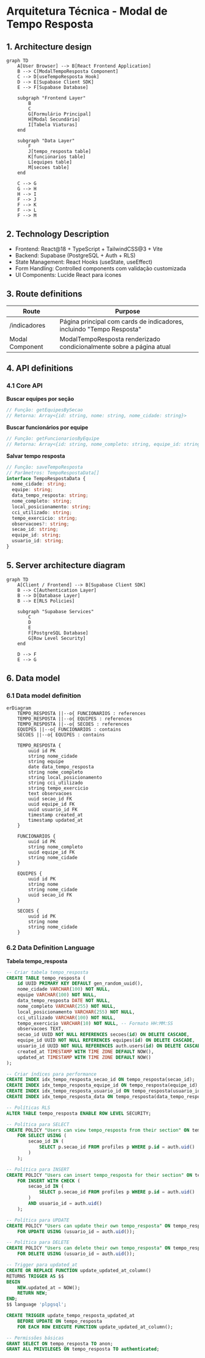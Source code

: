 # Arquitetura Técnica - Modal de Tempo Resposta

## 1. Architecture design

```mermaid
graph TD
    A[User Browser] --> B[React Frontend Application]
    B --> C[ModalTempoResposta Component]
    C --> D[useTempoResposta Hook]
    D --> E[Supabase Client SDK]
    E --> F[Supabase Database]
    
    subgraph "Frontend Layer"
        B
        C
        G[Formulário Principal]
        H[Modal Secundário]
        I[Tabela Viaturas]
    end
    
    subgraph "Data Layer"
        F
        J[tempo_resposta table]
        K[funcionarios table]
        L[equipes table]
        M[secoes table]
    end
    
    C --> G
    G --> H
    H --> I
    F --> J
    F --> K
    F --> L
    F --> M
```

## 2. Technology Description
- Frontend: React@18 + TypeScript + TailwindCSS@3 + Vite
- Backend: Supabase (PostgreSQL + Auth + RLS)
- State Management: React Hooks (useState, useEffect)
- Form Handling: Controlled components com validação customizada
- UI Components: Lucide React para ícones

## 3. Route definitions
| Route | Purpose |
|-------|---------|
| /indicadores | Página principal com cards de indicadores, incluindo "Tempo Resposta" |
| Modal Component | ModalTempoResposta renderizado condicionalmente sobre a página atual |

## 4. API definitions

### 4.1 Core API

**Buscar equipes por seção**
```typescript
// Função: getEquipesBySecao
// Retorna: Array<{id: string, nome: string, nome_cidade: string}>
```

**Buscar funcionários por equipe**
```typescript
// Função: getFuncionariosByEquipe
// Retorna: Array<{id: string, nome_completo: string, equipe_id: string}>
```

**Salvar tempo resposta**
```typescript
// Função: saveTempoResposta
// Parâmetros: TempoRespostaData[]
interface TempoRespostaData {
  nome_cidade: string;
  equipe: string;
  data_tempo_resposta: string;
  nome_completo: string;
  local_posicionamento: string;
  cci_utilizado: string;
  tempo_exercicio: string;
  observacoes?: string;
  secao_id: string;
  equipe_id: string;
  usuario_id: string;
}
```

## 5. Server architecture diagram

```mermaid
graph TD
    A[Client / Frontend] --> B[Supabase Client SDK]
    B --> C[Authentication Layer]
    B --> D[Database Layer]
    B --> E[RLS Policies]
    
    subgraph "Supabase Services"
        C
        D
        E
        F[PostgreSQL Database]
        G[Row Level Security]
    end
    
    D --> F
    E --> G
```

## 6. Data model

### 6.1 Data model definition

```mermaid
erDiagram
    TEMPO_RESPOSTA ||--o{ FUNCIONARIOS : references
    TEMPO_RESPOSTA ||--o{ EQUIPES : references
    TEMPO_RESPOSTA ||--o{ SECOES : references
    EQUIPES ||--o{ FUNCIONARIOS : contains
    SECOES ||--o{ EQUIPES : contains

    TEMPO_RESPOSTA {
        uuid id PK
        string nome_cidade
        string equipe
        date data_tempo_resposta
        string nome_completo
        string local_posicionamento
        string cci_utilizado
        string tempo_exercicio
        text observacoes
        uuid secao_id FK
        uuid equipe_id FK
        uuid usuario_id FK
        timestamp created_at
        timestamp updated_at
    }
    
    FUNCIONARIOS {
        uuid id PK
        string nome_completo
        uuid equipe_id FK
        string nome_cidade
    }
    
    EQUIPES {
        uuid id PK
        string nome
        string nome_cidade
        uuid secao_id FK
    }
    
    SECOES {
        uuid id PK
        string nome
        string nome_cidade
    }
```

### 6.2 Data Definition Language

**Tabela tempo_resposta**
```sql
-- Criar tabela tempo_resposta
CREATE TABLE tempo_resposta (
    id UUID PRIMARY KEY DEFAULT gen_random_uuid(),
    nome_cidade VARCHAR(100) NOT NULL,
    equipe VARCHAR(100) NOT NULL,
    data_tempo_resposta DATE NOT NULL,
    nome_completo VARCHAR(255) NOT NULL,
    local_posicionamento VARCHAR(255) NOT NULL,
    cci_utilizado VARCHAR(100) NOT NULL,
    tempo_exercicio VARCHAR(10) NOT NULL, -- Formato HH:MM:SS
    observacoes TEXT,
    secao_id UUID NOT NULL REFERENCES secoes(id) ON DELETE CASCADE,
    equipe_id UUID NOT NULL REFERENCES equipes(id) ON DELETE CASCADE,
    usuario_id UUID NOT NULL REFERENCES auth.users(id) ON DELETE CASCADE,
    created_at TIMESTAMP WITH TIME ZONE DEFAULT NOW(),
    updated_at TIMESTAMP WITH TIME ZONE DEFAULT NOW()
);

-- Criar índices para performance
CREATE INDEX idx_tempo_resposta_secao_id ON tempo_resposta(secao_id);
CREATE INDEX idx_tempo_resposta_equipe_id ON tempo_resposta(equipe_id);
CREATE INDEX idx_tempo_resposta_usuario_id ON tempo_resposta(usuario_id);
CREATE INDEX idx_tempo_resposta_data ON tempo_resposta(data_tempo_resposta DESC);

-- Políticas RLS
ALTER TABLE tempo_resposta ENABLE ROW LEVEL SECURITY;

-- Política para SELECT
CREATE POLICY "Users can view tempo_resposta from their section" ON tempo_resposta
    FOR SELECT USING (
        secao_id IN (
            SELECT p.secao_id FROM profiles p WHERE p.id = auth.uid()
        )
    );

-- Política para INSERT
CREATE POLICY "Users can insert tempo_resposta for their section" ON tempo_resposta
    FOR INSERT WITH CHECK (
        secao_id IN (
            SELECT p.secao_id FROM profiles p WHERE p.id = auth.uid()
        )
        AND usuario_id = auth.uid()
    );

-- Política para UPDATE
CREATE POLICY "Users can update their own tempo_resposta" ON tempo_resposta
    FOR UPDATE USING (usuario_id = auth.uid());

-- Política para DELETE
CREATE POLICY "Users can delete their own tempo_resposta" ON tempo_resposta
    FOR DELETE USING (usuario_id = auth.uid());

-- Trigger para updated_at
CREATE OR REPLACE FUNCTION update_updated_at_column()
RETURNS TRIGGER AS $$
BEGIN
    NEW.updated_at = NOW();
    RETURN NEW;
END;
$$ language 'plpgsql';

CREATE TRIGGER update_tempo_resposta_updated_at 
    BEFORE UPDATE ON tempo_resposta 
    FOR EACH ROW EXECUTE FUNCTION update_updated_at_column();

-- Permissões básicas
GRANT SELECT ON tempo_resposta TO anon;
GRANT ALL PRIVILEGES ON tempo_resposta TO authenticated;
```